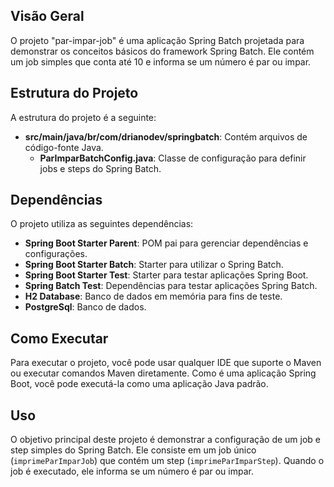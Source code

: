 ## Visão Geral

O projeto "par-impar-job" é uma aplicação Spring Batch projetada para demonstrar os conceitos básicos do framework Spring Batch. Ele contém um job simples que conta até 10 e informa se um número é par ou impar.

## Estrutura do Projeto

A estrutura do projeto é a seguinte:

- **src/main/java/br/com/drianodev/springbatch**: Contém arquivos de código-fonte Java.
    - **ParImparBatchConfig.java**: Classe de configuração para definir jobs e steps do Spring Batch.

## Dependências

O projeto utiliza as seguintes dependências:

- **Spring Boot Starter Parent**: POM pai para gerenciar dependências e configurações.
- **Spring Boot Starter Batch**: Starter para utilizar o Spring Batch.
- **Spring Boot Starter Test**: Starter para testar aplicações Spring Boot.
- **Spring Batch Test**: Dependências para testar aplicações Spring Batch.
- **H2 Database**: Banco de dados em memória para fins de teste.
- **PostgreSql**: Banco de dados.

## Como Executar

Para executar o projeto, você pode usar qualquer IDE que suporte o Maven ou executar comandos Maven diretamente. Como é uma aplicação Spring Boot, você pode executá-la como uma aplicação Java padrão.

## Uso

O objetivo principal deste projeto é demonstrar a configuração de um job e step simples do Spring Batch. Ele consiste em um job único (`imprimeParImparJob`) que contém um step (`imprimeParImparStep`). Quando o job é executado, ele informa se um número é par ou impar.

